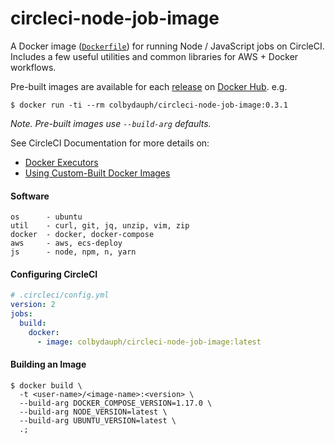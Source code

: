 # circleci-node-job-image
A Docker image ([`Dockerfile`](https://docs.docker.com/engine/reference/builder/)) for running Node / JavaScript jobs on CircleCI. Includes a few useful utilities and common libraries for AWS + Docker workflows.

Pre-built images are available for each [release](https://github.com/colbydauph/circleci-node-job-image/releases) on [Docker Hub](https://hub.docker.com/r/colbydauph/circleci-node-job-image/tags). e.g.
```shell
$ docker run -ti --rm colbydauph/circleci-node-job-image:0.3.1
```
*Note. Pre-built images use `--build-arg` defaults.*

See CircleCI Documentation for more details on:
- [Docker Executors](https://circleci.com/docs/2.0/executor-types/#using-docker)
- [Using Custom-Built Docker Images ](https://circleci.com/docs/2.0/custom-images/)

#### Software
```
os      - ubuntu
util    - curl, git, jq, unzip, vim, zip
docker  - docker, docker-compose
aws     - aws, ecs-deploy
js      - node, npm, n, yarn
```

#### Configuring CircleCI

```yml
# .circleci/config.yml
version: 2
jobs:
  build:
    docker:
      - image: colbydauph/circleci-node-job-image:latest
```

#### Building an Image
```shell
$ docker build \
  -t <user-name>/<image-name>:<version> \
  --build-arg DOCKER_COMPOSE_VERSION=1.17.0 \
  --build-arg NODE_VERSION=latest \
  --build-arg UBUNTU_VERSION=latest \
  .;
```


